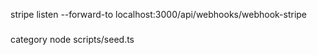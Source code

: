 stripe listen --forward-to localhost:3000/api/webhooks/webhook-stripe
### 
category
node scripts/seed.ts



